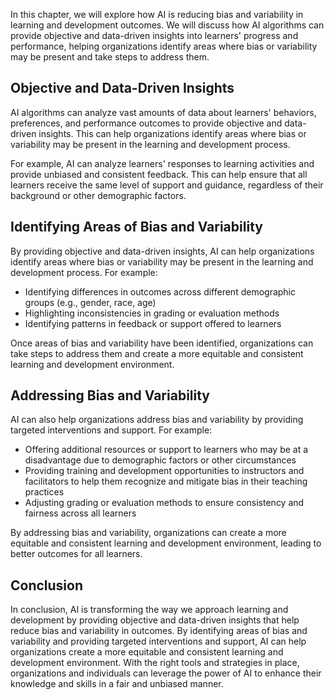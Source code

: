 
In this chapter, we will explore how AI is reducing bias and variability in learning and development outcomes. We will discuss how AI algorithms can provide objective and data-driven insights into learners' progress and performance, helping organizations identify areas where bias or variability may be present and take steps to address them.

Objective and Data-Driven Insights
----------------------------------

AI algorithms can analyze vast amounts of data about learners' behaviors, preferences, and performance outcomes to provide objective and data-driven insights. This can help organizations identify areas where bias or variability may be present in the learning and development process.

For example, AI can analyze learners' responses to learning activities and provide unbiased and consistent feedback. This can help ensure that all learners receive the same level of support and guidance, regardless of their background or other demographic factors.

Identifying Areas of Bias and Variability
-----------------------------------------

By providing objective and data-driven insights, AI can help organizations identify areas where bias or variability may be present in the learning and development process. For example:

* Identifying differences in outcomes across different demographic groups (e.g., gender, race, age)
* Highlighting inconsistencies in grading or evaluation methods
* Identifying patterns in feedback or support offered to learners

Once areas of bias and variability have been identified, organizations can take steps to address them and create a more equitable and consistent learning and development environment.

Addressing Bias and Variability
-------------------------------

AI can also help organizations address bias and variability by providing targeted interventions and support. For example:

* Offering additional resources or support to learners who may be at a disadvantage due to demographic factors or other circumstances
* Providing training and development opportunities to instructors and facilitators to help them recognize and mitigate bias in their teaching practices
* Adjusting grading or evaluation methods to ensure consistency and fairness across all learners

By addressing bias and variability, organizations can create a more equitable and consistent learning and development environment, leading to better outcomes for all learners.

Conclusion
----------

In conclusion, AI is transforming the way we approach learning and development by providing objective and data-driven insights that help reduce bias and variability in outcomes. By identifying areas of bias and variability and providing targeted interventions and support, AI can help organizations create a more equitable and consistent learning and development environment. With the right tools and strategies in place, organizations and individuals can leverage the power of AI to enhance their knowledge and skills in a fair and unbiased manner.

